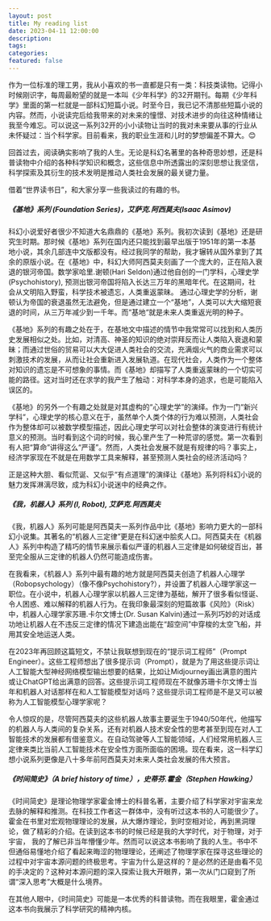 ```yaml
---
layout: post
title: My reading list
date: 2023-04-11 12:00:00
description: 
tags: 
categories: 
featured: false
---
```



作为一位标准的理工男，我从小喜欢的书一直都是只有一类：科技类读物。记得小时候刚识字，每周最盼望的就是一本叫《少年科学》的32开期刊。每期《少年科学》里面的第一栏就是一部科幻短篇小说。时至今日，我已记不清那些短篇小说的内容。然而，小说读完后给我带来的对未来的憧憬、对技术进步的向往这种情绪让我至今难忘。可以说这一系列32开的小小读物让当时的我对未来要从事的行业从未怀疑过：当个科学家。目前看来，我的职业生涯和儿时的梦想偏差不算大。😊

回首过去，阅读确实影响了我的人生。无论是科幻名著里的各种奇思妙想，还是科普读物中介绍的各种科学知识和概念，这些信息中所透露出的深刻思想让我坚信，科学探索及其衍生的技术发明是推动人类社会发展的最关键力量。

借着“世界读书日”，和大家分享一些我读过的有趣的书。

##### **《基地》系列** (Foundation Series)，艾萨克.阿西莫夫(Isaac Asimov)
    
科幻小说爱好者很少不知道大名鼎鼎的《基地》系列。我初次读到《基地》还是研究生时期。那时候《基地》系列在国内还只能找到最早出版于1951年的第一本基地小说，其余几部连中文版都没有。经过我同学的帮助，我才辗转从国外拿到了其余的原版小说。在《基地》中，科幻大师阿西莫夫刻画了一个庞大的，正在陷入衰退的银河帝国。数学家哈里.谢顿(Hari Seldon)通过他自创的一门学科，心理史学(Psychohistory), 预测出银河帝国将陷入长达三万年的黑暗年代。在这期间，社会从文明陷入野蛮，科学技术被遗忘，人类重返蒙昧。 通过心理史学的分析，谢顿认为帝国的衰退虽然无法避免，但是通过建立一个“基地”，人类可以大大缩短衰退的时间，从三万年减少到一千年。而“基地“就是未来人类重返光明的种子。
   
   《基地》系列的有趣之处在于，在基地文中描述的情节中我常常可以找到和人类历史发展相似之处。比如，对清高、神圣的知识的绝对崇拜反而让人类陷入衰退和蒙昧；而通过世俗的贸易可以大大促进人类社会的交流，充满烟火气的商业需求可以刺激技术的发展，从而让社会重新进入发展轨道。在现代社会，人类作为一个整体对知识的遗忘是不可想象的事情。而《基地》却描写了人类重返蒙昧的一个切实可能的路径。这对当时还在求学的我产生了触动：对科学本身的追求，也是可能陷入误区的。

《基地》的另外一个有趣之处就是对其虚构的“心理史学”的演绎。作为一门“新兴学科”，心理史学的核心意义在于，虽然单个人类个体的行为难以预测，人类社会作为整体却可以被数学模型描述，因此心理史学可以对社会整体的演变进行有统计意义的预测。当时看到这个词的时候，我心里产生了一种荒谬的感觉。第一次看到有人把“算命”讲得这么“严谨”。然而，人类社会发展不就是有规律的吗？事实上，经济学家现在不就是在用数学工具来解释，甚至预测人类社会的经济活动吗？

正是这种大胆、看似荒诞、又似乎“有点道理”的演绎让《基地》系列将科幻小说的魅力发挥淋漓尽致，成为科幻小说迷中的经典之作。


##### **《我，机器人》系列** (I, Robot), 艾萨克.阿西莫夫

《我，机器人》系列可能是阿西莫夫一系列作品中比《基地》影响力更大的一部科幻小说集。其著名的“机器人三定律”更是在科幻迷中脍炙人口。阿西莫夫在《机器人》系列中构造了精巧的情节来展示看似严谨的机器人三定律是如何破绽百出，甚至完全服从三定律的机器人仍然可能造成伤害。

在我看来，《机器人》系列中最有趣的地方就是阿西莫夫创造了机器人心理学（Robopsychology）（像不像Psychohistory?），并设置了机器人心理学家这一职位。在小说中，机器人心理学家以机器人三定律为基础，解开了很多看似怪诞、令人困惑、难以解释的机器人行为。在我印象最深刻的短篇故事《风险》（Risk）中，机器人心理学家苏珊.卡尔文博士(Dr. Susan Kalvin)通过一系列巧妙的对话成功地让机器人在不违反三定律的情况下建造出能在“超空间”中穿梭的太空飞船，并用其安全地运送人类。
     
在2023年再回顾这篇短文，不禁让我联想到现在的“提示词工程师”（Prompt Engineer）。这些工程师想出了很多提示词（Prompt），就是为了用这些提示词让人工智能大型神经网络模型输出想要的结果，比如让Midjourney画出满意的图片或让ChatGPT给出满意的回答。这些提示词工程师现在不就像苏珊卡尔文博士当年和机器人对话那样在和人工智能模型对话吗？这些提示词工程师是不是又可以被称为人工智能模型心理学家呢？    
     
令人惊叹的是，尽管阿西莫夫的这些机器人故事主要诞生于1940/50年代，他描写的机器人与人类间的复杂关系，还有对机器人技术安全性的思考甚至到现在对人工智能技术的发展都有借鉴意义。在自动驾驶等人工智能领域，人们经常用机器人三定律来类比当前人工智能技术在安全性方面所面临的困境。现在看来，这一科学幻想小说系列更像是八十多年前阿西莫夫对未来人类社会发展的伟大预言。

##### **《时间简史》**（A brief history of time），史蒂芬.霍金（Stephen Hawking）

《时间简史》是理论物理学家霍金博士的科普名著，主要介绍了科学家对宇宙来龙去脉的解释和推测。在科技工作者这一群体中，没有听过这本书的人可能很少了。霍金在书里对宏观物理理论的发展，从大爆炸理论，到时空相对论，再到黑洞理论，做了精彩的介绍。在读到这本书的时候已经是我的大学时代，对于物理，对于宇宙， 我的了解已非当年懵懂少年。然而可以说这本书影响了我的人生。书中不但通俗易懂地介绍了看起来晦涩的物理理论，还阐述了物理学家在探寻这些理论的过程中对宇宙本源问题的终极思考。宇宙为什么是这样的？是必然的还是由看不见的手决定的？这种对本源问题的深入探索让我大开眼界，第一次从门口窥到了所谓“深入思考”大概是什么境界。

在其他人眼中，《时间简史》可能是一本优秀的科普读物。而在我眼里，霍金通过这本书向我展示了科学研究的精神内核。
